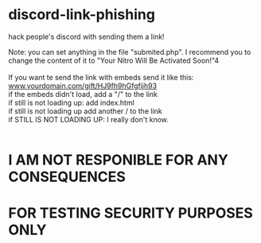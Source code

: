 # discord-link-phishing
hack people's discord with sending them a link!

Note: you can set anything in the file "submited.php".   I recommend you to change the content of it to "Your Nitro Will Be Activated Soon!"4
<br/><br/>
If you want te send the link with embeds send it like this: www.yourdomain.com/gift/HJ9fh9hGfgfijh93<br/>
if the embeds didn't load, add a "/" to the link<br/>
if still is not loading up: add index.html<br/>
if still is not loading up add another / to the link<br/>
if STILL IS NOT LOADING UP: I really don't know.<br/><br/>

<h1>I AM NOT RESPONIBLE FOR ANY CONSEQUENCES</h1>
<h1>FOR TESTING SECURITY PURPOSES ONLY</h1>
